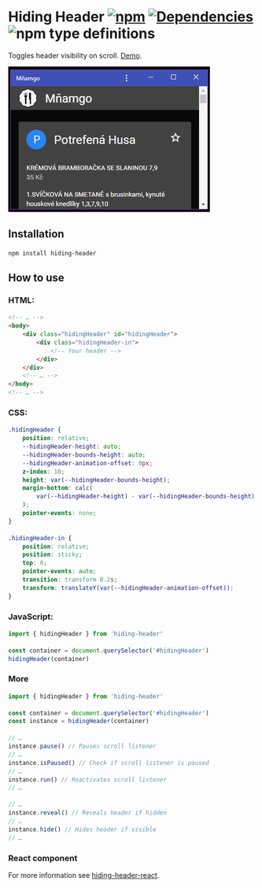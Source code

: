 # Hiding Header [![npm](https://img.shields.io/npm/v/hiding-header.svg)](https://www.npmjs.com/package/hiding-header) [![Dependencies](https://img.shields.io/david/FilipChalupa/hiding-header.svg)](https://www.npmjs.com/package/hiding-header?activeTab=dependencies) ![npm type definitions](https://img.shields.io/npm/types/hiding-header.svg)

Toggles header visibility on scroll. [Demo](https://filipchalupa.cz/hiding-header/demo).

![UI example](https://raw.githubusercontent.com/FilipChalupa/hiding-header/HEAD/screencast.gif)

## Installation

```bash
npm install hiding-header
```

## How to use

### HTML:

```html
<!-- … -->
<body>
	<div class="hidingHeader" id="hidingHeader">
		<div class="hidingHeader-in">
			<!-- Your header -->
		</div>
	</div>
	<!-- … -->
</body>
<!-- … -->
```

### CSS:

```css
.hidingHeader {
	position: relative;
	--hidingHeader-height: auto;
	--hidingHeader-bounds-height: auto;
	--hidingHeader-animation-offset: 0px;
	z-index: 10;
	height: var(--hidingHeader-bounds-height);
	margin-bottom: calc(
		var(--hidingHeader-height) - var(--hidingHeader-bounds-height)
	);
	pointer-events: none;
}

.hidingHeader-in {
	position: relative;
	position: sticky;
	top: 0;
	pointer-events: auto;
	transition: transform 0.2s;
	transform: translateY(var(--hidingHeader-animation-offset));
}
```

### JavaScript:

```javascript
import { hidingHeader } from 'hiding-header'

const container = document.querySelector('#hidingHeader')
hidingHeader(container)
```

### More

```javascript
import { hidingHeader } from 'hiding-header'

const container = document.querySelector('#hidingHeader')
const instance = hidingHeader(container)

// …
instance.pause() // Pauses scroll listener
// …
instance.isPaused() // Check if scroll listener is paused
// …
instance.run() // Reactivates scroll listener
// …

// …
instance.reveal() // Reveals header if hidden
// …
instance.hide() // Hides header if visible
// …
```

### React component

For more information see [hiding-header-react](https://www.npmjs.com/package/hiding-header-react).
